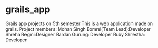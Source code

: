 # grails_app
Grails app projects on 5th semester
This is a web application made on grails.
Project members:
Mohan Singh Bomrel(Team Lead):Developer
Shreha Regmi:Designer
Bardan Gurung: Developer
Ruby Shrestha: Developer
